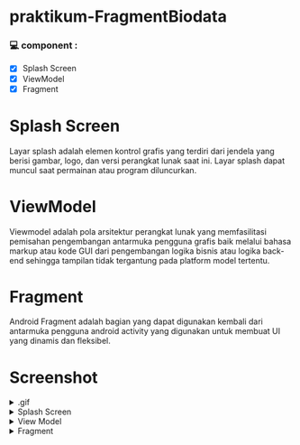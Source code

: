 # praktikum-FragmentBiodata

### 💻 component  :
- [x]	Splash Screen
- [x]	ViewModel
- [x]	Fragment

# Splash Screen
Layar splash adalah elemen kontrol grafis yang terdiri dari jendela yang berisi gambar, logo, dan versi perangkat lunak saat ini. Layar splash dapat muncul saat permainan atau program diluncurkan.

# ViewModel
Viewmodel adalah pola arsitektur perangkat lunak yang memfasilitasi pemisahan pengembangan antarmuka pengguna grafis baik melalui bahasa markup atau kode GUI dari pengembangan logika bisnis atau logika back-end sehingga tampilan tidak tergantung pada platform model tertentu.

# Fragment
Android Fragment adalah bagian yang dapat digunakan kembali dari antarmuka pengguna android activity yang digunakan untuk membuat UI yang dinamis dan fleksibel.

# Screenshot
<details>
  <summary>.gif</summary>
  On progress.......xd
</details>
<details>
  <summary>Splash Screen</summary>
  <img src="https://github.com/r3nyah/praktikum-FragmentBiodata/blob/master/Assets/1.jpg?raw=true">
</details>

<details>
  <summary>View Model</summary>
  <img src="https://github.com/r3nyah/praktikum-FragmentBiodata/blob/master/Assets/2.jpg?raw=true">
  <img src="https://github.com/r3nyah/praktikum-FragmentBiodata/blob/master/Assets/3.jpg?raw=true">
  <img src="https://github.com/r3nyah/praktikum-FragmentBiodata/blob/master/Assets/4.jpg?raw=true">
</details>

<details>
  <summary>Fragment</summary>
  <img src="https://github.com/r3nyah/praktikum-FragmentBiodata/blob/master/Assets/5.jpg?raw=true">
  <img src="https://github.com/r3nyah/praktikum-FragmentBiodata/blob/master/Assets/6.jpg?raw=true">
</details>
